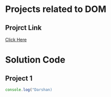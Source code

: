 # Projects related to DOM

## Projrct Link
[Click Here](#)

#  Solution Code

## Project 1

``` JavaScript
console.log("Darshan)
```